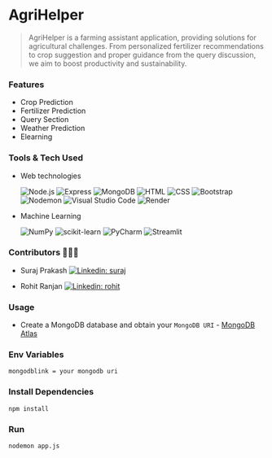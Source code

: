 # AgriHelper

> AgriHelper is a farming assistant application, providing solutions for agricultural challenges. From personalized fertilizer recommendations to crop suggestion and proper guidance from the query discussion, we aim to boost productivity and sustainability.


### Features

- Crop Prediction
- Fertilizer Prediction
- Query Section
- Weather Prediction
- Elearning


### Tools & Tech Used
- Web technologies  

  ![Node.js](https://img.shields.io/static/v1?style=for-the-badge&message=Node.js&color=339933&logo=Node.js&logoColor=FFFFFF&label=)
  ![Express](https://img.shields.io/static/v1?style=for-the-badge&message=Express&color=000000&logo=Express&logoColor=FFFFFF&label=)
  ![MongoDB](https://img.shields.io/static/v1?style=for-the-badge&message=MongoDB&color=47A248&logo=MongoDB&logoColor=FFFFFF&label=)
  ![HTML](https://img.shields.io/badge/html5-%23E34F26.svg?style=for-the-badge&logo=html5&logoColor=white)
  ![CSS](https://img.shields.io/badge/css3-%231572B6.svg?style=for-the-badge&logo=css3&logoColor=white)
  ![Bootstrap](https://img.shields.io/static/v1?style=for-the-badge&message=Bootstrap&color=7952B3&logo=Bootstrap&logoColor=FFFFFF&label=)
  ![Nodemon](https://img.shields.io/badge/NODEMON-%23323330.svg?style=for-the-badge&logo=nodemon&logoColor=%BBDEAD)
  ![Visual Studio Code](https://img.shields.io/badge/Visual%20Studio%20Code-0078d7.svg?style=for-the-badge&logo=visual-studio-code&logoColor=white)
  ![Render](https://img.shields.io/badge/Render-%46E3B7.svg?style=for-the-badge&logo=render&logoColor=white)


- Machine Learning

  ![NumPy](https://img.shields.io/badge/numpy-%23013243.svg?style=for-the-badge&logo=numpy&logoColor=white)
  ![scikit-learn](https://img.shields.io/badge/scikit--learn-%23F7931E.svg?style=for-the-badge&logo=scikit-learn&logoColor=white)
  ![PyCharm](https://img.shields.io/badge/pycharm-143?style=for-the-badge&logo=pycharm&logoColor=black&color=black&labelColor=green)
  ![Streamlit](https://img.shields.io/static/v1?style=for-the-badge&message=Streamlit&color=FF4B4B&logo=Streamlit&logoColor=FFFFFF&label=)


### Contributors  👨🏻‍💻 &nbsp;   

- Suraj Prakash  [![Linkedin: suraj](https://img.shields.io/badge/-SurajPrakash-blue?style=badge&logo=Linkedin&logoColor=white&link=https://www.linkedin.com/in/surajprakash24/)](https://www.linkedin.com/in/surajprakash24/)

- Rohit Ranjan [![Linkedin: rohit](https://img.shields.io/badge/-RohitRanjan-blue?style=badge&logo=Linkedin&logoColor=white&link=https://www.linkedin.com/in/rohit192ranjan/)](https://www.linkedin.com/in/rohit192ranjan/)


### Usage

- Create a MongoDB database and obtain your `MongoDB URI` - [MongoDB Atlas](https://www.mongodb.com/cloud/atlas/register)


### Env Variables

```
mongodblink = your mongodb uri
```

### Install Dependencies

```
npm install
```

### Run

```
nodemon app.js
```